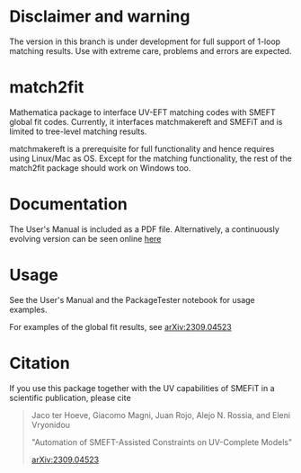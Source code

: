 # Disclaimer and warning

The version in this branch is under development for full support of 1-loop matching results. Use with extreme care, problems and errors are expected.

# match2fit
Mathematica package to interface UV-EFT matching codes with SMEFT global fit codes. Currently, it interfaces matchmakereft and SMEFiT and is limited to tree-level matching results.

matchmakereft is a prerequisite for full functionality and hence requires using Linux/Mac as OS. 
Except for the matching functionality, the rest of the match2fit package should work on Windows too.

# Documentation

The User's Manual is included as a PDF file. Alternatively, a continuously evolving version can be seen online [here](https://www.overleaf.com/read/ysvstxwhyvsz)

# Usage
See the User's Manual and the PackageTester notebook for usage examples.

For examples of the global fit results, see [arXiv:2309.04523](https://arxiv.org/abs/2309.04523)

# Citation

If you use this package together with the UV capabilities of SMEFiT in a scientific publication, please cite

> Jaco ter Hoeve, Giacomo Magni, Juan Rojo, Alejo N. Rossia, and Eleni Vryonidou
>
> "Automation of SMEFT-Assisted Constraints on UV-Complete Models"
>
> [arXiv:2309.04523](https://arxiv.org/abs/2309.04523)

